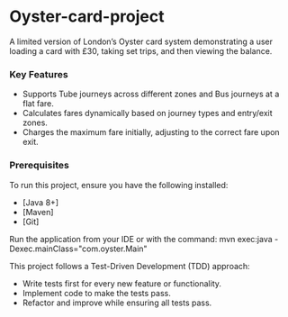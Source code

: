 # Oyster-card-project
A limited version of London’s Oyster card system demonstrating a user loading a card with £30, taking set trips, and then viewing the balance.

### Key Features

- Supports Tube journeys across different zones and Bus journeys at a flat fare.
- Calculates fares dynamically based on journey types and entry/exit zones.
- Charges the maximum fare initially, adjusting to the correct fare upon exit.

### Prerequisites

To run this project, ensure you have the following installed:

- [Java 8+]
- [Maven]
- [Git]

Run the application from your IDE or with the command:
mvn exec:java -Dexec.mainClass="com.oyster.Main"

This project follows a Test-Driven Development (TDD) approach:

- Write tests first for every new feature or functionality.
- Implement code to make the tests pass.
- Refactor and improve while ensuring all tests pass.

